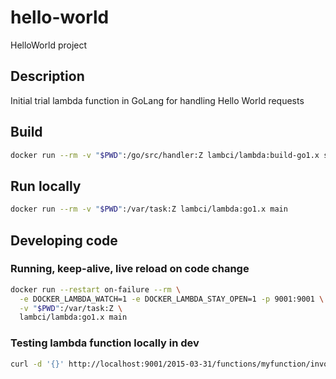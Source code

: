 # hello-world
HelloWorld project

## Description
Initial trial lambda function in GoLang for handling Hello World requests

## Build 
```bash
docker run --rm -v "$PWD":/go/src/handler:Z lambci/lambda:build-go1.x sh -c 'go build main.go'
```

## Run locally
```bash
docker run --rm -v "$PWD":/var/task:Z lambci/lambda:go1.x main
```

## Developing code
### Running, keep-alive, live reload on code change
```bash
docker run --restart on-failure --rm \
  -e DOCKER_LAMBDA_WATCH=1 -e DOCKER_LAMBDA_STAY_OPEN=1 -p 9001:9001 \
  -v "$PWD":/var/task:Z \
  lambci/lambda:go1.x main
```

### Testing lambda function locally in dev
```bash
curl -d '{}' http://localhost:9001/2015-03-31/functions/myfunction/invocations
```
